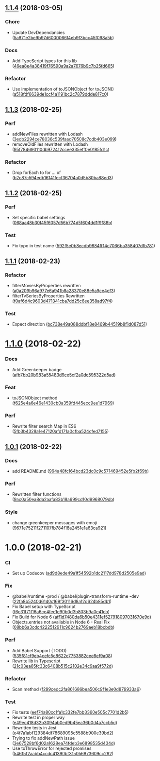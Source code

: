 <a name="1.1.4"></a>
## [1.1.4](https://github.com/jy95/mediaScan/compare/v1.1.3...v1.1.4) (2018-03-05)


### Chore

* Update DevDependancies ([5a871e2be9b97d6000066f4eb9f3bcc45f098a5b](https://github.com/jy95/mediaScan/commit/5a871e2be9b97d6000066f4eb9f3bcc45f098a5b))

### Docs

* Add TypeScript types for this lib ([46ea8e4a38419f76590a9a2a7676b9c7b25fd665](https://github.com/jy95/mediaScan/commit/46ea8e4a38419f76590a9a2a7676b9c7b25fd665))

### Refactor

* Use implementation of toJSONObject for toJSON() ([a518fdf6639de1ccf4a1191bc2c7879ddde817c0](https://github.com/jy95/mediaScan/commit/a518fdf6639de1ccf4a1191bc2c7879ddde817c0))

<a name="1.1.3"></a>
## [1.1.3](https://github.com/jy95/mediaScan/compare/v1.1.2...v1.1.3) (2018-02-25)


### Perf

* addNewFiles rewritten with Lodash ([3edb2294ce78036c539faad70508c7cdb403e099](https://github.com/jy95/mediaScan/commit/3edb2294ce78036c539faad70508c7cdb403e099))
* removeOldFiles rewritten with Lodash ([95f784690110db972412ccee335eff0e0185fd1c](https://github.com/jy95/mediaScan/commit/95f784690110db972412ccee335eff0e0185fd1c))

### Refactor

* Drop forEach to for ... of ([b2c87c594edb16141fecf36704a0d5b80ba88ed3](https://github.com/jy95/mediaScan/commit/b2c87c594edb16141fecf36704a0d5b80ba88ed3))

<a name="1.1.2"></a>
## [1.1.2](https://github.com/jy95/mediaScan/compare/v1.1.1...v1.1.2) (2018-02-25)


### Perf

* Set specific babel settings ([068aa48b30f45f6057d56b774d5f604dd1f9f88b](https://github.com/jy95/mediaScan/commit/068aa48b30f45f6057d56b774d5f604dd1f9f88b))

### Test

* Fix typo in test name ([592f5e0b8ecdb9884ff14c7066ba358407dfb781](https://github.com/jy95/mediaScan/commit/592f5e0b8ecdb9884ff14c7066ba358407dfb781))

<a name="1.1.1"></a>
## [1.1.1](https://github.com/jy95/mediaScan/compare/v1.1.0...v1.1.1) (2018-02-23)


### Refactor

* filterMoviesByProperties rewritten ([a0a209b96a977e6a941b8a28370e88e5a9ce4ef3](https://github.com/jy95/mediaScan/commit/a0a209b96a977e6a941b8a28370e88e5a9ce4ef3))
* filterTvSeriesByProperties Rewritten ([f0af6d4c9603d471341cba7dd25c6ee358ad97f4](https://github.com/jy95/mediaScan/commit/f0af6d4c9603d471341cba7dd25c6ee358ad97f4))

### Test

* Expect direction ([bc738e49a088ddbf18e8469b44519b8f1d087d51](https://github.com/jy95/mediaScan/commit/bc738e49a088ddbf18e8469b44519b8f1d087d51))

<a name="1.1.0"></a>
# [1.1.0](https://github.com/jy95/mediaScan/compare/v1.0.1...v1.1.0) (2018-02-22)


### Docs

* Add Greenkeeper badge ([afb7bb20b983a55483d9ce5cf2a0dc595322d5ad](https://github.com/jy95/mediaScan/commit/afb7bb20b983a55483d9ce5cf2a0dc595322d5ad))

### Feat

* toJSONObject method ([f625e4a6e46e1430cb0a359fd445ecc9ee1d7969](https://github.com/jy95/mediaScan/commit/f625e4a6e46e1430cb0a359fd445ecc9ee1d7969))

### Perf

* Rewrite filter search Map in ES6 ([5fb3b4328a1e47120afd171a0cfba524cfed7155](https://github.com/jy95/mediaScan/commit/5fb3b4328a1e47120afd171a0cfba524cfed7155))

<a name="1.0.1"></a>
## [1.0.1](https://github.com/jy95/mediaScan/compare/v1.0.0...v1.0.1) (2018-02-22)


### Docs

* add README.md ([964a48fc164bcd23dc0c9c571469452e5fb2f69b](https://github.com/jy95/mediaScan/commit/964a48fc164bcd23dc0c9c571469452e5fb2f69b))

### Perf

* Rewritten filter functions ([9ac0a50ea8da2aafa83b18a699cd10d9968079db](https://github.com/jy95/mediaScan/commit/9ac0a50ea8da2aafa83b18a699cd10d9968079db))

### Style

* change greenkeeper messages with emoji ([9671e75211f271107fb784f18a2451e1a63ca921](https://github.com/jy95/mediaScan/commit/9671e75211f271107fb784f18a2451e1a63ca921))

<a name="1.0.0"></a>
# 1.0.0 (2018-02-21)


### CI

* Set up Codecov ([ad9d8ede49a1f54592b1dc2117dd978d2505e9ad](https://github.com/jy95/mediaScan/commit/ad9d8ede49a1f54592b1dc2117dd978d2505e9ad))

### Fix

* @babel/runtime -prod / @babel/plugin-transform-runtime -dev ([22fa8b5240d6140c169f30116d8a12d624b85db1](https://github.com/jy95/mediaScan/commit/22fa8b5240d6140c169f30116d8a12d624b85db1))
* Fix Babel setup with TypeScript ([f6c31f71f16a6ce4fee1e90b0d3b803b9a0e41cb](https://github.com/jy95/mediaScan/commit/f6c31f71f16a6ce4fee1e90b0d3b803b9a0e41cb))
* Fix Build for Node 6 ([aff1d7480da6b50e4311ef527918097031670e9d](https://github.com/jy95/mediaScan/commit/aff1d7480da6b50e4311ef527918097031670e9d))
* Objects.entries not available in Node 6 - Real Fix ([08bb6a3cdc4222512911c9624b2769aeb18bcbdb](https://github.com/jy95/mediaScan/commit/08bb6a3cdc4222512911c9624b2769aeb18bcbdb))

### Perf

* Add Babel Support (TODO) ([535f81cf9eb4cefc5c8622c7753882cee8ef9a08](https://github.com/jy95/mediaScan/commit/535f81cf9eb4cefc5c8622c7753882cee8ef9a08))
* Rewrite lib in Typescript ([21c03ea65fc33c6408b515c2102e34c9aa9f572d](https://github.com/jy95/mediaScan/commit/21c03ea65fc33c6408b515c2102e34c9aa9f572d))

### Refactor

* Scan method ([f299cedc2fa861686bea506c9f1e3e0d879933a6](https://github.com/jy95/mediaScan/commit/f299cedc2fa861686bea506c9f1e3e0d879933a6))

### Test

* Fix tests ([eef74a80cc1fa1c332fe7bb3360e505c7701d2b5](https://github.com/jy95/mediaScan/commit/eef74a80cc1fa1c332fe7bb3360e505c7701d2b5))
* Rewrite test in proper way ([e49ec418d32b3094ab0ed9b45ea36b0d4a7ccb5d](https://github.com/jy95/mediaScan/commit/e49ec418d32b3094ab0ed9b45ea36b0d4a7ccb5d))
* Rewritten tests in Jest ([e4f7a1abf129384df78689095c5588b900e39bd2](https://github.com/jy95/mediaScan/commit/e4f7a1abf129384df78689095c5588b900e39bd2))
* Trying to fix addNewPath issue ([3e67528bf6d02a1628ea74fdeb3e6898535d434d](https://github.com/jy95/mediaScan/commit/3e67528bf6d02a1628ea74fdeb3e6898535d434d))
* Use toThrowError for rejected promises ([546f5f2aabb4ccdc41390bf315056873609cc292](https://github.com/jy95/mediaScan/commit/546f5f2aabb4ccdc41390bf315056873609cc292))

